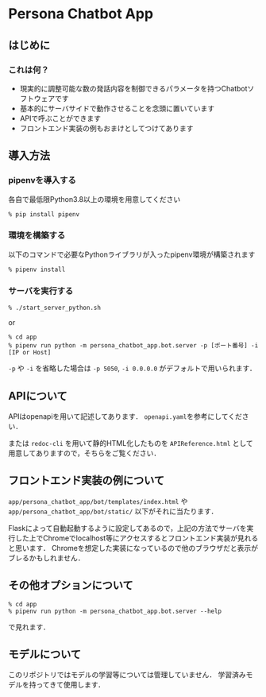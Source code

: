 # Persona Chatbot App

## はじめに
### これは何？
- 現実的に調整可能な数の発話内容を制御できるパラメータを持つChatbotソフトウェアです
- 基本的にサーバサイドで動作させることを念頭に置いています
- APIで呼ぶことができます
- フロントエンド実装の例もおまけとしてつけてあります

## 導入方法
### pipenvを導入する
各自で最低限Python3.8以上の環境を用意してください
```
% pip install pipenv
```
### 環境を構築する
以下のコマンドで必要なPythonライブラリが入ったpipenv環境が構築されます
```
% pipenv install
```
### サーバを実行する
```
% ./start_server_python.sh
```
or
```
% cd app
% pipenv run python -m persona_chatbot_app.bot.server -p [ポート番号] -i [IP or Host]
```
`-p` や `-i` を省略した場合は `-p 5050`, `-i 0.0.0.0` がデフォルトで用いられます．

## APIについて
APIはopenapiを用いて記述してあります．
`openapi.yaml`を参考にしてください．

または `redoc-cli` を用いて静的HTML化したものを `APIReference.html` として用意してありますので，そちらをご覧ください．

## フロントエンド実装の例について
`app/persona_chatbot_app/bot/templates/index.html` や `app/persona_chatbot_app/bot/static/` 以下がそれに当たります．

Flaskによって自動起動するように設定してあるので，上記の方法でサーバを実行した上でChromeでlocalhost等にアクセスするとフロントエンド実装が見れると思います．
Chromeを想定した実装になっているので他のブラウザだと表示がブレるかもしれません．


## その他オプションについて
```
% cd app
% pipenv run python -m persona_chatbot_app.bot.server --help
```
で見れます．

## モデルについて
このリポジトリではモデルの学習等については管理していません．
学習済みモデルを持ってきて使用します．
